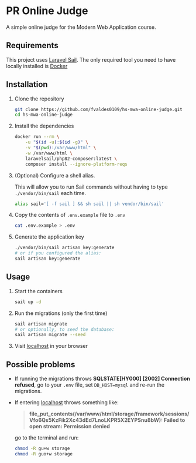 # PR Online Judge

A simple online judge for the Modern Web Application course.

## Requirements

This project uses [Laravel Sail](https://laravel.com/docs/10.x/sail). The only required tool you need to have locally installed is [Docker](https://www.docker.com/)

## Installation

1. Clone the repository

    ```bash
    git clone https://github.com/fvaldes0109/hs-mwa-online-judge.git
    cd hs-mwa-online-judge
    ```

2. Install the dependencies

    ```bash
    docker run --rm \
        -u "$(id -u):$(id -g)" \
        -v "$(pwd):/var/www/html" \
        -w /var/www/html \
        laravelsail/php82-composer:latest \
        composer install --ignore-platform-reqs
    ```

3. (Optional) Configure a shell alias.

    This will allow you to run Sail commands without having to type `./vendor/bin/sail` each time.

    ```bash
    alias sail='[ -f sail ] && sh sail || sh vendor/bin/sail'
    ```

4. Copy the contents of `.env.example` file to `.env`

    ```bash
    cat .env.example > .env
    ```

5. Generate the application key

    ```bash
    ./vendor/bin/sail artisan key:generate
    # or if you configured the alias:
    sail artisan key:generate
    ```

## Usage

1. Start the containers

    ```bash
    sail up -d
    ```

2. Run the migrations (only the first time)

    ```bash
    sail artisan migrate
    # or optionally, to seed the database:
    sail artisan migrate --seed
    ```

3. Visit [localhost](http://localhost) in your browser

## Possible problems

- If running the migrations throws **SQLSTATE[HY000] [2002] Connection refused**, go to your `.env` file, set `DB_HOST=mysql` and re-run the migrations.

- If entering [localhost](http://localhost) throws something like:

    >**file_put_contents(/var/www/html/storage/framework/sessions/Vfo6Qs5KzFik2Xc43dEd7LnoLKPR5X2EYPSnu8bW): Failed to open stream: Permission denied**

    go to the terminal and run:

    ```bash
    chmod -R gu+w storage
    chmod -R guo+w storage
    ```
